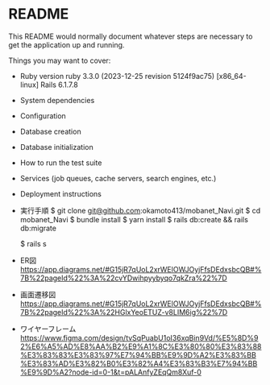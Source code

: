 # README

This README would normally document whatever steps are necessary to get the
application up and running.

Things you may want to cover:

* Ruby version
ruby 3.3.0 (2023-12-25 revision 5124f9ac75) [x86_64-linux]
Rails 6.1.7.8

* System dependencies

* Configuration

* Database creation

* Database initialization

* How to run the test suite

* Services (job queues, cache servers, search engines, etc.)

* Deployment instructions

* 実行手順
    $ git clone git@github.com:okamoto413/mobanet_Navi.git
    $ cd mobanet_Navi
    $ bundle install
    $ yarn install
    $ rails db:create && rails db:migrate
    
    $ rails s





* ER図
    https://app.diagrams.net/#G15jR7qUoL2xrWElOWJOyjFfsDEdxsbcQB#%7B%22pageId%22%3A%22cvYDwihpyybyqo7qkZra%22%7D

* 画面遷移図
    https://app.diagrams.net/#G15jR7qUoL2xrWElOWJOyjFfsDEdxsbcQB#%7B%22pageId%22%3A%22HGlxYeoETUZ-v8LIM6ig%22%7D

* ワイヤーフレーム
    https://www.figma.com/design/tvSqPuabU1oI36xqBin9Vd/%E5%8D%92%E6%A5%AD%E8%AA%B2%E9%A1%8C%E3%80%80%E3%83%88%E3%83%83%E3%83%97%E7%94%BB%E9%9D%A2%E3%83%BB%E3%83%AD%E3%82%B0%E3%82%A4%E3%83%B3%E7%94%BB%E9%9D%A2?node-id=0-1&t=pALAnfyZEqQm8Xuf-0
